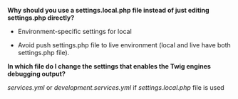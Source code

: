 **Why should you use a settings.local.php file instead of just editing settings.php directly?**

* Environment-specific settings for local

* Avoid push settings.php file to live environment \(local and live have both settings.php file\).

**In which file do I change the settings that enables the Twig engines debugging output?**

_services.yml_ or _development.services.yml_ if _settings.local.php_ file is used

